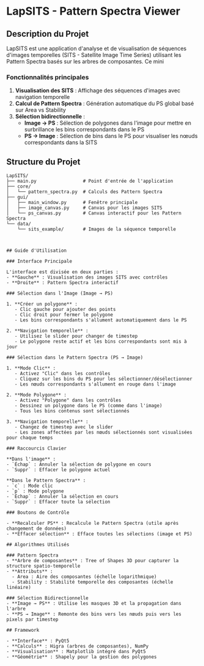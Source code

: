 # LapSITS - Pattern Spectra Viewer

## Description du Projet

LapSITS est une application d'analyse et de visualisation de séquences d'images temporelles (SITS - Satellite Image Time Series) utilisant les Pattern Spectra basés sur les arbres de composantes. Ce mini 

### Fonctionnalités principales

1. **Visualisation des SITS** : Affichage des séquences d'images avec navigation temporelle
2. **Calcul de Pattern Spectra** : Génération automatique du PS global basé sur Area vs Stability
3. **Sélection bidirectionnelle** :
   - **Image → PS** : Sélection de polygones dans l'image pour mettre en surbrillance les bins correspondants dans le PS
   - **PS → Image** : Sélection de bins dans le PS pour visualiser les nœuds correspondants dans la SITS

## Structure du Projet

```
LapSITS/
├── main.py                 # Point d'entrée de l'application
├── core/
│   └── pattern_spectra.py  # Calculs des Pattern Spectra
├── gui/
│   ├── main_window.py      # Fenêtre principale
│   ├── image_canvas.py     # Canvas pour les images SITS
│   └── ps_canvas.py        # Canvas interactif pour les Pattern Spectra
└── data/
    └── sits_example/       # Images de la séquence temporelle



## Guide d'Utilisation

### Interface Principale

L'interface est divisée en deux parties :
- **Gauche** : Visualisation des images SITS avec contrôles
- **Droite** : Pattern Spectra interactif

### Sélection dans l'Image (Image → PS)

1. **Créer un polygone** :
   - Clic gauche pour ajouter des points
   - Clic droit pour fermer le polygone
   - Les bins correspondants s'allument automatiquement dans le PS

2. **Navigation temporelle** :
   - Utilisez le slider pour changer de timestep
   - Le polygone reste actif et les bins correspondants sont mis à jour

### Sélection dans le Pattern Spectra (PS → Image)

1. **Mode Clic** :
   - Activez "Clic" dans les contrôles
   - Cliquez sur les bins du PS pour les sélectionner/désélectionner
   - Les nœuds correspondants s'allument en rouge dans l'image

2. **Mode Polygone** :
   - Activez "Polygone" dans les contrôles
   - Dessinez un polygone dans le PS (comme dans l'image)
   - Tous les bins contenus sont sélectionnés

3. **Navigation temporelle** :
   - Changez de timestep avec le slider
   - Les zones affectées par les nœuds sélectionnés sont visualisées pour chaque temps

### Raccourcis Clavier

**Dans l'image** :
- `Échap` : Annuler la sélection de polygone en cours
- `Suppr` : Effacer le polygone actuel

**Dans le Pattern Spectra** :
- `c` : Mode clic
- `p` : Mode polygone
- `Échap` : Annuler la sélection en cours
- `Suppr` : Effacer toute la sélection

### Boutons de Contrôle

- **Recalculer PS** : Recalcule le Pattern Spectra (utile après changement de données)
- **Effacer sélection** : Efface toutes les sélections (image et PS)

## Algorithmes Utilisés

### Pattern Spectra
- **Arbre de composantes** : Tree of Shapes 3D pour capturer la structure spatio-temporelle
- **Attributs** :
  - Area : Aire des composantes (échelle logarithmique)
  - Stability : Stabilité temporelle des composantes (échelle linéaire)

### Sélection Bidirectionnelle
- **Image → PS** : Utilise les masques 3D et la propagation dans l'arbre
- **PS → Image** : Remonte des bins vers les nœuds puis vers les pixels par timestep

## Framework

- **Interface** : PyQt5
- **Calculs** : Higra (arbres de composantes), NumPy
- **Visualisation** : Matplotlib intégré dans PyQt5
- **Géométrie** : Shapely pour la gestion des polygones
